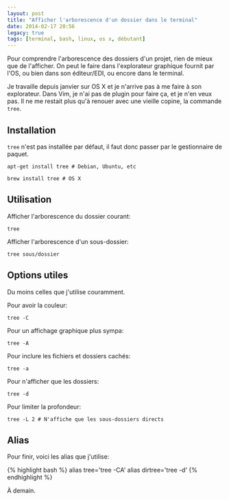 ```yaml
---
layout: post
title: "Afficher l'arborescence d'un dossier dans le terminal"
date: 2014-02-17 20:56
legacy: true
tags: [terminal, bash, linux, os x, débutant]
---
```


Pour comprendre l'arborescence des dossiers d'un projet, rien de mieux
que de l'afficher. On peut le faire dans l'explorateur graphique fournit
par l'OS, ou bien dans son éditeur/EDI, ou encore dans le terminal.

<!-- more -->

Je travaille depuis janvier sur OS X et je n'arrive pas à me faire à son
explorateur. Dans Vim, je n'ai pas de plugin pour faire ça, et je n'en veux
pas. Il ne me restait plus qu'à renouer avec une vieille copine, la commande
`tree`.

Installation
---------

`tree` n'est pas installée par défaut, il faut donc passer par le gestionnaire
de paquet.

    apt-get install tree # Debian, Ubuntu, etc

    brew install tree # OS X

Utilisation
----------

Afficher l'arborescence du dossier courant:

    tree

Afficher l'arborescence d'un sous-dossier:

    tree sous/dossier

Options utiles
--------------

Du moins celles que j'utilise couramment.

Pour avoir la couleur:

    tree -C

Pour un affichage graphique plus sympa:

    tree -A

Pour inclure les fichiers et dossiers cachés:

    tree -a

Pour n'afficher que les dossiers:

    tree -d

Pour limiter la profondeur:

    tree -L 2 # N'affiche que les sous-dossiers directs

Alias
-------

Pour finir, voici les alias que j'utilise:

{% highlight bash %}
alias tree='tree -CA'
alias dirtree='tree -d'
{% endhighlight %}



À demain.




